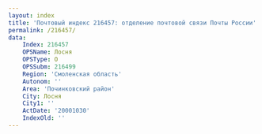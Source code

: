 ```yaml
---
layout: index
title: 'Почтовый индекс 216457: отделение почтовой связи Почты России'
permalink: /216457/
data:
    Index: 216457
    OPSName: Лосня
    OPSType: О
    OPSSubm: 216499
    Region: 'Смоленская область'
    Autonom: ''
    Area: 'Починковский район'
    City: Лосня
    City1: ''
    ActDate: '20001030'
    IndexOld: ''
---
```

